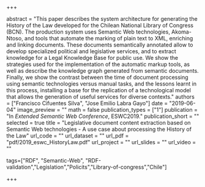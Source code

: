 +++

abstract = "This paper describes the system architecture for generating the History of the Law developed for the Chilean National Library of Congress (BCN). The production system uses Semantic Web technologies, Akoma-Ntoso, and tools that automate the marking of plain text to XML, enriching and linking documents. These documents semantically annotated allow to develop specialized political and legislative services, and to extract knowledge for a Legal Knowledge Base for public use. We show the strategies used for the implementation of the automatic markup tools, as well as describe the knowledge graph generated from semantic documents. Finally, we show the contrast between the time of document processing using semantic technologies versus manual tasks, and the lessons learnt in this process, installing a base for the replication of a technological model that allows the generation of useful services for diverse contexts."
authors = ["Francisco Cifuentes Silva", "Jose Emilio Labra Gayo"]
date = "2019-06-04"
image_preview = ""
math = false
publication_types = ["1"]
publication = "In *Extended Semantic Web Conference*, ESWC2019."
publication_short = ""
selected = true
title = "Legislative document content extraction based on Semantic Web technologies - A use case about processing the History of the Law"
url_code = ""
url_dataset = ""
url_pdf = "pdf/2019_eswc_HistoryLaw.pdf"
url_project = ""
url_slides = ""
url_video = ""

tags=["RDF", "Semantic-Web", "RDF-validation","Legislation","Policits","Library-of-congress","Chile"]

+++


